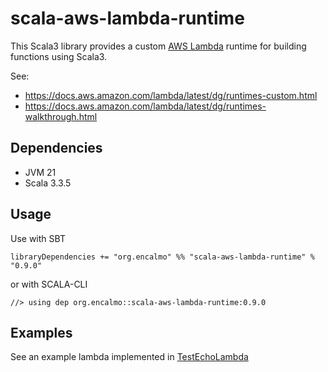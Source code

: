 # scala-aws-lambda-runtime

This Scala3 library provides a custom [AWS Lambda](https://aws.amazon.com/pm/lambda) runtime for building functions using Scala3.

See: 
- https://docs.aws.amazon.com/lambda/latest/dg/runtimes-custom.html
- https://docs.aws.amazon.com/lambda/latest/dg/runtimes-walkthrough.html

## Dependencies

- JVM 21
- Scala 3.3.5

## Usage

Use with SBT

    libraryDependencies += "org.encalmo" %% "scala-aws-lambda-runtime" % "0.9.0"

or with SCALA-CLI

    //> using dep org.encalmo::scala-aws-lambda-runtime:0.9.0

## Examples

See an example lambda implemented in [TestEchoLambda](TestEchoLambda.scala)
